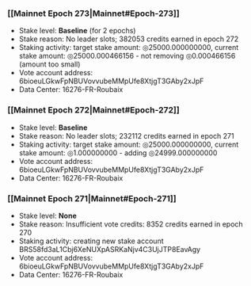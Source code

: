 ### [[Mainnet Epoch 273|Mainnet#Epoch-273]]
* Stake level: **Baseline** (for 2 epochs)
* Stake reason: No leader slots; 382053 credits earned in epoch 272
* Staking activity: target stake amount: ◎25000.000000000, current stake amount: ◎25000.000466156 - not removing ◎0.000466156 (amount too small)
* Vote account address: 6bioeuLGkwFpNBUVovvubeMMpUfe8XtjgT3GAby2xJpF
* Data Center: 16276-FR-Roubaix
### [[Mainnet Epoch 272|Mainnet#Epoch-272]]
* Stake level: **Baseline**
* Stake reason: No leader slots; 232112 credits earned in epoch 271
* Staking activity: target stake amount: ◎25000.000000000, current stake amount: ◎1.000000000 - adding ◎24999.000000000
* Vote account address: 6bioeuLGkwFpNBUVovvubeMMpUfe8XtjgT3GAby2xJpF
* Data Center: 16276-FR-Roubaix
### [[Mainnet Epoch 271|Mainnet#Epoch-271]]
* Stake level: **None**
* Stake reason: Insufficient vote credits: 8352 credits earned in epoch 270
* Staking activity: creating new stake account BRS58fd3aL1Cbj6XeNUXpASRKaNjv4C3UjJTP8EavAgy
* Vote account address: 6bioeuLGkwFpNBUVovvubeMMpUfe8XtjgT3GAby2xJpF
* Data Center: 16276-FR-Roubaix